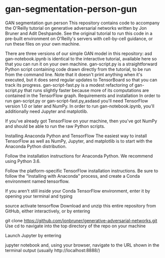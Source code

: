 # gan-segmentation-person-gun
GAN segmentation gun person
This repository contains code to accompany the O'Reilly tutorial on generative adversarial networks written by Jon Bruner and Adit Deshpande. See the original tutorial to run this code in a pre-built environment on O'Reilly's servers with cell-by-cell guidance, or run these files on your own machine.

There are three versions of our simple GAN model in this repository:
asd
gan-notebook.ipynb is identical to the interactive tutorial, available here so that you can run it on your own machine.
gan-script.py is a straightforward Python script containing code drawn directly from the tutorial, to be run from the command line. Note that it doesn't print anything when it's executed, but it does send regular updates to TensorBoard so that you can track its progress.
gan-script-fast.py is a modest refactoring of gan-script.py that runs slightly faster because more of its computations are contained in the TensorFlow graph.
Requirements and installation
In order to run gan-script.py or gan-script-fast.py,asdasd you'll need TensorFlow version 1.0 or later and NumPy. In order to run gan-notebook.ipynb, you'll additionally need Jupyter and matplotlib.

If you've already got TensorFlow on your machine, then you've got NumPy and should be able to run the raw Python scripts.

Installing Anaconda Python and TensorFlow
The easiest way to install TensorFlow as well as NumPy, Jupyter, and matplotlib is to start with the Anaconda Python distribution.

Follow the installation instructions for Anaconda Python. We recommend using Python 3.6.

Follow the platform-specific TensorFlow installation instructions. Be sure to follow the "Installing with Anaconda" process, and create a Conda environment named tensorflow.

If you aren't still inside your Conda TensorFlow environment, enter it by opening your terminal and typing

source activate tensorflow
Download and unzip this entire repository from GitHub, either interactively, or by entering

git clone https://github.com/jonbruner/generative-adversarial-networks.git
Use cd to navigate into the top directory of the repo on your machine

Launch Jupyter by entering

jupyter notebook
and, using your browser, navigate to the URL shown in the terminal output (usually http://localhost:8888/)